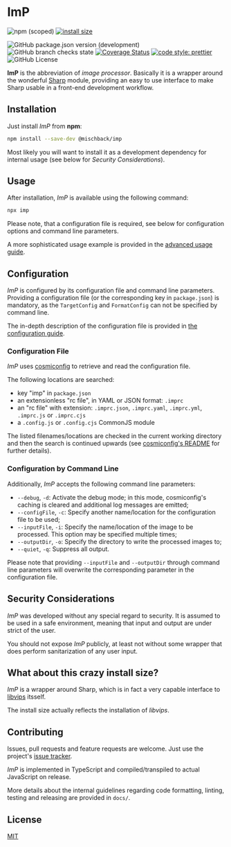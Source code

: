 # ImP

![npm (scoped)](https://img.shields.io/npm/v/@mischback/imp?style=flat)
[![install size](https://packagephobia.com/badge?p=@mischback/imp)](https://packagephobia.com/result?p=@mischback/imp)

![GitHub package.json version (development)](https://img.shields.io/github/package-json/v/mischback/imp/development?style=flat)
![GitHub branch checks state](https://img.shields.io/github/actions/workflow/status/mischback/imp/ci-default.yml?branch=development&style=flat&logo=github)
[![Coverage Status](https://coveralls.io/repos/github/Mischback/imp/badge.svg)](https://coveralls.io/github/Mischback/imp)
[![code style: prettier](https://img.shields.io/badge/code_style-prettier-ff69b4.svg?style=flat&logo=prettier)](https://github.com/prettier/prettier)
![GitHub License](https://img.shields.io/github/license/mischback/imp?style=flat)

**ImP** is the abbreviation of _image processor_. Basically it is a wrapper
around the wonderful [Sharp](https://github.com/lovell/sharp) module, providing
an easy to use interface to make Sharp usable in a front-end development
workflow.

## Installation

Just install _ImP_ from **npm**:

```bash
npm install --save-dev @mischback/imp
```

Most likely you will want to install it as a development dependency for internal
usage (see below for _Security Considerations_).

## Usage

After installation, _ImP_ is available using the following command:

```bash
npx imp
```

Please note, that a configuration file is required, see below for configuration
options and command line parameters.

A more sophisticated usage example is provided in the
[advanced usage guide](https://github.com/Mischback/imp/blob/development/docs/advanced-usage.md).

## Configuration

_ImP_ is configured by its configuration file and command line parameters.
Providing a configuration file (or the corresponding key in `package.json`) is
mandatory, as the `TargetConfig` and `FormatConfig` can not be specified by
command line.

The in-depth description of the configuration file is provided in
[the configuration guide](https://github.com/Mischback/imp/blob/development/docs/configuration.md).

### Configuration File

_ImP_ uses [cosmiconfig](https://github.com/davidtheclark/cosmiconfig) to
retrieve and read the configuration file.

The following locations are searched:

- key "imp" in `package.json`
- an extensionless "rc file", in YAML or JSON format: `.imprc`
- an "rc file" with extension: `.imprc.json`, `.imprc.yaml`, `.imprc.yml`, `.imprc.js` or `.imprc.cjs`
- a `.config.js` or `.config.cjs` CommonJS module

The listed filenames/locations are checked in the current working directory and
then the search is continued upwards (see [cosmiconfig's README](https://github.com/davidtheclark/cosmiconfig/README.md) for further details).

### Configuration by Command Line

Additionally, _ImP_ accepts the following command line parameters:

- `--debug`, `-d`: Activate the debug mode; in this mode, cosmiconfig's caching is cleared and additional log messages are emitted;
- `--configFile`, `-c`: Specify another name/location for the configuration file to be used;
- `--inputFile`, `-i`: Specify the name/location of the image to be processed. This option may be specified multiple times;
- `--outputDir`, `-o`: Specify the directory to write the processed images to;
- `--quiet`, `-q`: Suppress all output.

Please note that providing `--inputFile` and `--outputDir` through
command line parameters will overwrite the corresponding parameter in the
configuration file.

## Security Considerations

_ImP_ was developed without any special regard to security. It is assumed to be
used in a safe environment, meaning that input and output are under strict of
the user.

You should not expose _ImP_ publicly, at least not without some wrapper that
does perform sanitarization of any user input.

## What about this crazy install size?

_ImP_ is a wrapper around Sharp, which is in fact a very capable interface to
[libvips](https://github.com/libvips/libvips) itsself.

The install size actually reflects the installation of _libvips_.

## Contributing

Issues, pull requests and feature requests are welcome. Just use the project's
[issue tracker](https://github.com/mischback/imp/issues).

_ImP_ is implemented in TypeScript and compiled/transpiled to actual JavaScript
on release.

More details about the internal guidelines regarding code formatting, linting,
testing and releasing are provided in `docs/`.

## License

[MIT](https://choosealicense.com/licenses/MIT)
